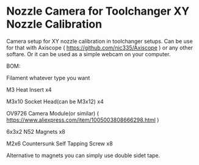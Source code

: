 # Nozzle Camera for Toolchanger XY Nozzle Calibration


Camera setup for XY nozzle calibration in toolchanger setups. Can be use for that with Axiscope ( https://github.com/nic335/Axiscope ) or any other softare. Or it can be used as a simple webcam on your computer.


BOM:

Filament whatever type you want

M3 Heat Insert x4

M3x10 Socket Head(can be M3x12) x4

OV9726 Camera Module(or similar) ( https://www.aliexpress.com/item/1005003808666298.html )

6x3x2 N52 Magnets x8

M2x6 Countersunk Self Tapping Screw x8

Alternative to magnets you can simply use double sidet tape.

